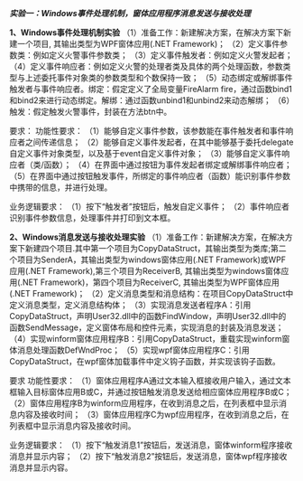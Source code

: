 ***实验一：Windows事件处理机制，窗体应用程序消息发送与接收处理***

**1、Windows事件处理机制实验**
（1）准备工作：新建解决方案，在解决方案下新建一个项目, 其输出类型为WPF窗体应用(.NET Framework)；
（2）定义事件参数类：例如定义火警事件参数类；
（3）定义事件触发者：例如定义火警发起者；
（4）定义事件响应者：例如定义火警的处理者类及具体的两个处理函数，参数类型与上述委托事件对象类的参数类型和个数保持一致；
（5）动态绑定或解绑事件触发者与事件响应者。绑定：假定定义了全局变量FireAlarm fire，通过函数bind1和bind2来进行动态绑定。解绑：通过函数unbind1和unbind2来动态解绑；
（6）触发：假定触发火警事件，封装在方法btn中。	


  要求：
  功能性要求：
（1）能够自定义事件参数，该参数能在事件触发者和事件响应者之间传递信息；
（2）能够自定义事件发起者，在其中能够基于委托delegate自定义事件对象类型，以及基于event自定义事件对象；
（3）能够自定义事件响应者（类/函数）；
（4）在界面中通过按钮为事件发起者绑定或解绑事件响应者；
（5）在界面中通过按钮触发事件，所绑定的事件响应者（函数）能识别事件参数中携带的信息，并进行处理。


  业务逻辑要求：
（1）按下“触发者”按钮后，触发自定义事件；
（2）事件响应者识别事件参数信息，处理事件并打印到文本框。
	
 
 **2、Windows消息发送与接收处理实验**
（1）准备工作：新建解决方案，在解决方案下新建四个项目.其中第一个项目为CopyDataStruct，其输出类型为类库;第二个项目为SenderA，其输出类型为windows窗体应用(.NET Framework)或WPF应用(.NET Framework),第三个项目为ReceiverB, 其输出类型为windows窗体应用(.NET Framework)，第四个项目为ReceiverC, 其输出类型为WPF窗体应用(.NET Framework)；
（2）定义消息类型和消息结构：在项目CopyDataStruct中定义消息类型，定义消息结构体；
（3）实现消息发送者程序A：引用CopyDataStruct，声明User32.dll中的函数FindWindow，声明User32.dll中的函数SendMessage，定义窗体布局和控件元素，实现消息的封装及消息发送；
（4）实现winform窗体应用程序B：引用CopyDataStruct，重载实现winform窗体消息处理函数DefWndProc；
（5）实现wpf窗体应用程序C：引用CopyDataStruct，在wpf窗体加载事件中定义钩子函数，并实现该钩子函数。
  
  
  要求
  功能性要求：
（1）窗体应用程序A通过文本输入框接收用户输入，通过文本框输入目标窗体应用B或C，并通过按钮触发消息发送给相应窗体应用程序B或C；
（2）窗体应用程序B为winform应用程序，在收到消息之后，在列表框中显示消息内容及接收时间；
（3）窗体应用程序C为wpf应用程序，在收到消息之后，在列表框中显示消息内容及接收时间。


  业务逻辑要求：
（1）按下“触发消息1”按钮后，发送消息，窗体winform程序接收消息并显示内容；
（2）按下“触发消息2”按钮后，发送消息，窗体wpf程序接收消息并显示内容。

